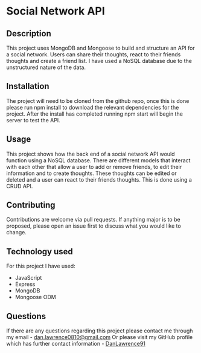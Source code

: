 # Social Network API

## Description

This project uses MongoDB and Mongoose to build and structure an API for a social network. Users can share their thoughts, react to their friends thoughts and create a friend list. I have used a NoSQL database due to the unstructured nature of the data.

## Installation

The project will need to be cloned from the github repo, once this is done please run npm install to download the relevant dependencies for the project. After the install has completed running npm start will begin the server to test the API.

## Usage

This project shows how the back end of a social network API would function using a NoSQL database. There are different models that interact with each other that allow a user to add or remove friends, to edit their information and to create thoughts. These thoughts can be edited or deleted and a user can react to their friends thoughts. This is done using a CRUD API.

## Contributing

Contributions are welcome via pull requests. If anything major is to be proposed, please open an issue first to discuss what you would like to change.

## Technology used

For this project I have used:

- JavaScript
- Express
- MongoDB
- Mongoose ODM

## Questions

If there are any questions regarding this project please contact me through my email - dan.lawrence0810@gmail.com
Or please visit my GitHub profile which has further contact information - [DanLawrence91](https://github.com/DanLawrence91)
